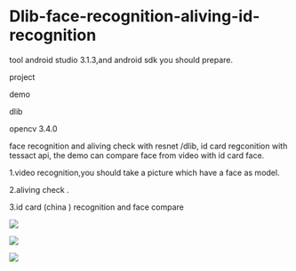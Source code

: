 # Dlib-face-recognition-aliving-id-recognition
tool android studio 3.1.3,and android sdk you should prepare. 

project

demo

dlib

opencv 3.4.0

face recognition and aliving check with resnet /dlib, id card regconition with tessact api, the demo can compare face from video with id card face.


1.video recognition,you should take a picture which have a face as model.

2.aliving check .

3.id card (china ) recognition and face compare

![](https://github.com/zeus-198303/Dlib-face-recognition-aliving-id-recognition/blob/master/testpic/20181105161931.jpg)

![](https://github.com/zeus-198303/Dlib-face-recognition-aliving-id-recognition/blob/master/testpic/20181105161945.jpg)

![](https://github.com/zeus-198303/Dlib-face-recognition-aliving-id-recognition/blob/master/testpic/20181105161921.jpg)
